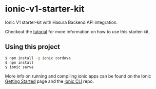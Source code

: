 ionic-v1-starter-kit
====================

Ionic V1 starter-kit with Hasura Backend API integration.

Checkout the [tutorial](https://docs.hasura.io/0.14/tutorials/ionic-v1-starter-kit-with-hasura.html) for more information on how to use this starter-kit.

## Using this project

```bash
$ npm install -g ionic cordova
$ npm install
$ ionic serve
```

More info on running and compiling ionic apps can be found on the Ionic [Getting Started](https://ionicframework.com/getting-started) page and the [Ionic CLI](https://github.com/ionic-team/ionic-cli) repo.

